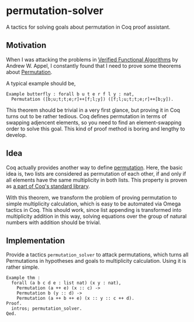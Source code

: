 # permutation-solver

A tactics for solving goals about permutation in Coq proof assistant.

## Motivation

When I was attacking the problems in [Verified Functional Algorithms](https://softwarefoundations.cis.upenn.edu/vfa-current/index.html)
by Andrew W. Appel, I constantly found that I need to prove some theorems
about [Permutation](https://coq.inria.fr/distrib/current/stdlib/Coq.Sorting.Permutation.html).

A typical example should be,

```coq
Example butterfly : forall b u t e r f l y : nat,
  Permutation ([b;u;t;t;e;r]++[f;l;y]) ([f;l;u;t;t;e;r]++[b;y]).
```

This theorem should be trivial in a very first glance, but proving it in Coq
turns out to be rather tedious. Coq defines permutation in terms of swapping
adjencent elements, so you need to find an element-swapping order to solve this
goal. This kind of proof method is boring and lengthy to develop.

## Idea

Coq actually provides another way to define [permutation](https://coq.inria.fr/distrib/current/stdlib/Coq.Sorting.PermutSetoid.html#permutation).
Here, the basic idea is, two lists are considered as permutation of each other,
if and only if all elements have the same multiplicity in both lists. This
property is proven as [a part of Coq's standard library](https://github.com/coq/coq/blob/307f08d2ad2aca5d48441394342af4615810d0c7/theories/Sorting/PermutEq.v#L123).

With this theorem, we transform the problem of proving permutation to simple
multiplicity calculation, which is easy to be automated via Omega tactics in
Coq. This should work, since list appending is transformed into multiplicity
addition in this way, solving equations over the group of natural numbers
with addition should be trivial.

## Implementation

Provide a tactics `permutation_solver` to attack permutations, which turns
all Permutations in hypotheses and goals to multiplicity calculation.
Using it is rather simple.

```coq
Example thm :
  forall (a b c d e : list nat) (x y : nat),
    Permutation (a ++ e) (x :: c) ->
    Permutation b (y :: d) ->
    Permutation (a ++ b ++ e) (x :: y :: c ++ d).
Proof.
  intros; permutation_solver.
Qed.
```
